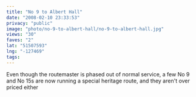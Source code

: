 ```yaml
---
title: "No 9 to Albert Hall"
date: "2008-02-10 23:33:53"
privacy: "public"
image: "photo/no-9-to-albert-hall/no-9-to-albert-hall.jpg"
views: "30"
faves: "2"
lat: "51507593"
lng: "-127469"
tags:
---
```

Even though the routemaster is phased out of normal service, a few No 9 and No 15s are now running a special heritage route, and they aren't over priced either

